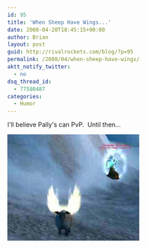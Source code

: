 ```yaml
---
id: 95
title: 'When Sheep Have Wings...'
date: 2008-04-20T18:45:15+00:00
author: Brian
layout: post
guid: http://rivalrockets.com/blog/?p=95
permalink: /2008/04/when-sheep-have-wings/
aktt_notify_twitter:
  - no
dsq_thread_id:
  - 77580487
categories:
  - Humor
---
```

I'll believe Pally's can PvP.  Until then...

[<img class="alignnone size-medium wp-image-97" src="/content/2008/04/sheep_wings1-300x242.jpg" alt="" width="300" height="242" />](/content/2008/04/sheep_wings1.jpg)